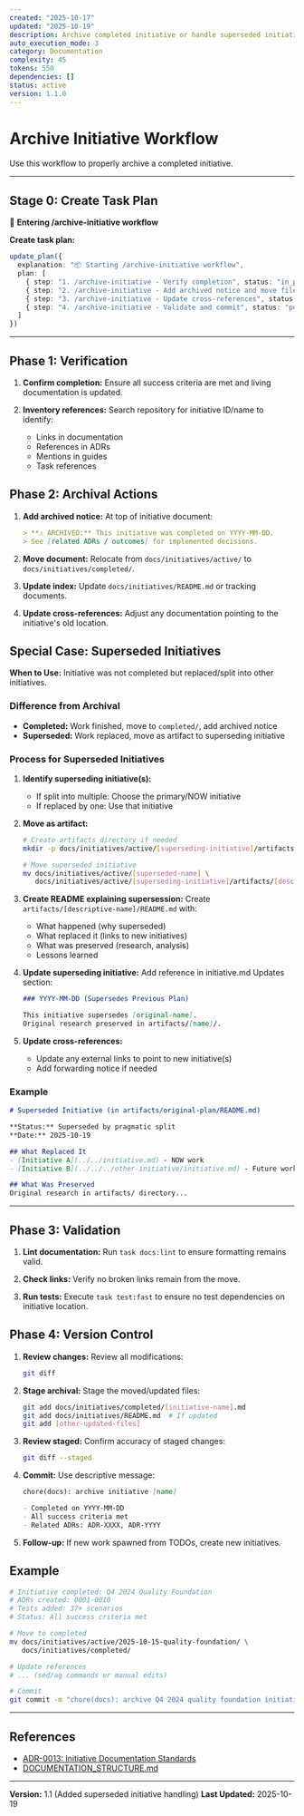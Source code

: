```yaml
---
created: "2025-10-17"
updated: "2025-10-19"
description: Archive completed initiative or handle superseded initiatives
auto_execution_mode: 3
category: Documentation
complexity: 45
tokens: 550
dependencies: []
status: active
version: 1.1.0
---
```


# Archive Initiative Workflow

Use this workflow to properly archive a completed initiative.

---

## Stage 0: Create Task Plan

🔄 **Entering /archive-initiative workflow**

**Create task plan:**

```typescript
update_plan({
  explanation: "📦 Starting /archive-initiative workflow",
  plan: [
    { step: "1. /archive-initiative - Verify completion", status: "in_progress" },
    { step: "2. /archive-initiative - Add archived notice and move file", status: "pending" },
    { step: "3. /archive-initiative - Update cross-references", status: "pending" },
    { step: "4. /archive-initiative - Validate and commit", status: "pending" }
  ]
})
```

---

## Phase 1: Verification

1. **Confirm completion:** Ensure all success criteria are met and living documentation is updated.

2. **Inventory references:** Search repository for initiative ID/name to identify:
   - Links in documentation
   - References in ADRs
   - Mentions in guides
   - Task references

## Phase 2: Archival Actions

1. **Add archived notice:** At top of initiative document:

   ```markdown
   > **⚠️ ARCHIVED:** This initiative was completed on YYYY-MM-DD.
   > See [related ADRs / outcomes] for implemented decisions.
   ```

2. **Move document:** Relocate from `docs/initiatives/active/` to `docs/initiatives/completed/`.

3. **Update index:** Update `docs/initiatives/README.md` or tracking documents.

4. **Update cross-references:** Adjust any documentation pointing to the initiative's old location.

## Special Case: Superseded Initiatives

**When to Use:** Initiative was not completed but replaced/split into other initiatives.

### Difference from Archival

- **Completed:** Work finished, move to `completed/`, add archived notice
- **Superseded:** Work replaced, move as artifact to superseding initiative

### Process for Superseded Initiatives

1. **Identify superseding initiative(s):**
   - If split into multiple: Choose the primary/NOW initiative
   - If replaced by one: Use that initiative

2. **Move as artifact:**

   ```bash
   # Create artifacts directory if needed
   mkdir -p docs/initiatives/active/[superseding-initiative]/artifacts

   # Move superseded initiative
   mv docs/initiatives/active/[superseded-name] \
      docs/initiatives/active/[superseding-initiative]/artifacts/[descriptive-name]
   ```

3. **Create README explaining supersession:**
   Create `artifacts/[descriptive-name]/README.md` with:
   - What happened (why superseded)
   - What replaced it (links to new initiatives)
   - What was preserved (research, analysis)
   - Lessons learned

4. **Update superseding initiative:**
   Add reference in initiative.md Updates section:

   ```markdown
   ### YYYY-MM-DD (Supersedes Previous Plan)

   This initiative supersedes [original-name].
   Original research preserved in artifacts/[name]/.
   ```

5. **Update cross-references:**
   - Update any external links to point to new initiative(s)
   - Add forwarding notice if needed

### Example

```markdown
# Superseded Initiative (in artifacts/original-plan/README.md)

**Status:** Superseded by pragmatic split
**Date:** 2025-10-19

## What Replaced It
- [Initiative A](../../initiative.md) - NOW work
- [Initiative B](../../../other-initiative/initiative.md) - Future work

## What Was Preserved
Original research in artifacts/ directory...
```

---

## Phase 3: Validation

1. **Lint documentation:** Run `task docs:lint` to ensure formatting remains valid.

2. **Check links:** Verify no broken links remain from the move.

3. **Run tests:** Execute `task test:fast` to ensure no test dependencies on initiative location.

## Phase 4: Version Control

1. **Review changes:** Review all modifications:

   ```bash
   git diff
   ```

2. **Stage archival:** Stage the moved/updated files:

   ```bash
   git add docs/initiatives/completed/[initiative-name].md
   git add docs/initiatives/README.md  # If updated
   git add [other-updated-files]
   ```

3. **Review staged:** Confirm accuracy of staged changes:

   ```bash
   git diff --staged
   ```

4. **Commit:** Use descriptive message:

   ```markdown
   chore(docs): archive initiative [name]

   - Completed on YYYY-MM-DD
   - All success criteria met
   - Related ADRs: ADR-XXXX, ADR-YYYY
   ```

5. **Follow-up:** If new work spawned from TODOs, create new initiatives.

## Example

```bash
# Initiative completed: Q4 2024 Quality Foundation
# ADRs created: 0001-0010
# Tests added: 37+ scenarios
# Status: All success criteria met

# Move to completed
mv docs/initiatives/active/2025-10-15-quality-foundation/ \
   docs/initiatives/completed/

# Update references
# ... (sed/ag commands or manual edits)

# Commit
git commit -m "chore(docs): archive Q4 2024 quality foundation initiative"
```

---

## References

- [ADR-0013: Initiative Documentation Standards](../../docs/adr/0013-initiative-documentation-standards.md)
- [DOCUMENTATION_STRUCTURE.md](../../docs/DOCUMENTATION_STRUCTURE.md)

---

**Version:** 1.1 (Added superseded initiative handling)
**Last Updated:** 2025-10-19
